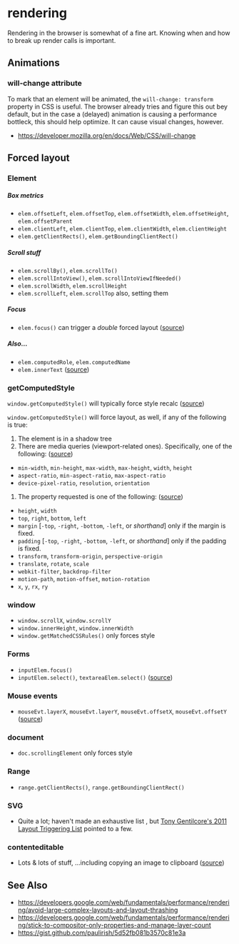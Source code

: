 # rendering
Rendering in the browser is somewhat of a fine art. Knowing when and how to
break up render calls is important.

## Animations
### will-change attribute
To mark that an element will be animated, the `will-change: transform` property
in CSS is useful. The browser already tries and figure this out bey default,
but in the case a (delayed) animation is causing a performance bottleck, this
should help optimize. It can cause visual changes, however.
- https://developer.mozilla.org/en/docs/Web/CSS/will-change

## Forced layout
### Element
##### Box metrics
- `elem.offsetLeft`, `elem.offsetTop`, `elem.offsetWidth`, `elem.offsetHeight`, `elem.offsetParent`
- `elem.clientLeft`, `elem.clientTop`, `elem.clientWidth`, `elem.clientHeight`
- `elem.getClientRects()`, `elem.getBoundingClientRect()`

##### Scroll stuff
- `elem.scrollBy()`, `elem.scrollTo()`
- `elem.scrollIntoView()`, `elem.scrollIntoViewIfNeeded()`
- `elem.scrollWidth`, `elem.scrollHeight`
- `elem.scrollLeft`, `elem.scrollTop` also, setting them

##### Focus
- `elem.focus()` can trigger a *double* forced layout
  ([source](https://code.google.com/p/chromium/codesearch#chromium/src/third_party/WebKit/Source/core/dom/Element.cpp&q=updateLayoutIgnorePendingStylesheets%20-f:out%20-f:test&sq=package:chromium&l=2369&ct=rc&cd=4&dr=C))

##### Also…
- `elem.computedRole`, `elem.computedName`
- `elem.innerText`
  ([source](https://code.google.com/p/chromium/codesearch#chromium/src/third_party/WebKit/Source/core/dom/Element.cpp&q=updateLayoutIgnorePendingStylesheets%20-f:out%20-f:test&sq=package:chromium&l=2626&ct=rc&cd=4&dr=C))

### getComputedStyle
`window.getComputedStyle()` will typically force style recalc
([source](https://code.google.com/p/chromium/codesearch#chromium/src/third_party/WebKit/Source/core/dom/Document.cpp&sq=package:chromium&type=cs&l=1860&q=updateLayoutTreeForNodeIfNeeded))

`window.getComputedStyle()` will force layout, as well, if any of the following
is true:

1. The element is in a shadow tree
1. There are media queries (viewport-related ones). Specifically, one of the following: ([source](https://code.google.com/p/chromium/codesearch#chromium/src/third_party/WebKit/Source/core/css/MediaQueryExp.cpp&sq=package:chromium&type=cs&l=163&q=MediaQueryExp::isViewportDependent))
  * `min-width`, `min-height`, `max-width`, `max-height`, `width`, `height`
  * `aspect-ratio`, `min-aspect-ratio`, `max-aspect-ratio`
  * `device-pixel-ratio`, `resolution`, `orientation`
1. The property requested is one of the following:  ([source](https://code.google.com/p/chromium/codesearch#chromium/src/third_party/WebKit/Source/core/css/CSSComputedStyleDeclaration.cpp&sq=package:chromium&l=457&dr=C&q=isLayoutDependent))
  * `height`, `width`
  * `top`, `right`, `bottom`, `left`
  * `margin` [`-top`, `-right`, `-bottom`, `-left`, or *shorthand*] only if the margin is fixed.
  * `padding` [`-top`, `-right`, `-bottom`, `-left`, or *shorthand*] only if the padding is fixed.
  * `transform`, `transform-origin`, `perspective-origin`
  * `translate`, `rotate`, `scale`
  * `webkit-filter`, `backdrop-filter`
  * `motion-path`, `motion-offset`, `motion-rotation`
  * `x`, `y`, `rx`, `ry`

### window
- `window.scrollX`, `window.scrollY`
- `window.innerHeight`, `window.innerWidth`
- `window.getMatchedCSSRules()` only forces style

### Forms
- `inputElem.focus()`
- `inputElem.select()`, `textareaElem.select()` ([source](https://code.google.com/p/chromium/codesearch#chromium/src/third_party/WebKit/Source/core/html/HTMLTextFormControlElement.cpp&q=updateLayoutIgnorePendingStylesheets%20-f:out%20-f:test&sq=package:chromium&l=192&dr=C))

### Mouse events
- `mouseEvt.layerX`, `mouseEvt.layerY`, `mouseEvt.offsetX`, `mouseEvt.offsetY` ([source](https://code.google.com/p/chromium/codesearch#chromium/src/third_party/WebKit/Source/core/events/MouseRelatedEvent.cpp&q=f:mouserelatedevent%20computeRelativePosition&sq=package:chromium&type=cs&l=132))

### document
- `doc.scrollingElement` only forces style

### Range
- `range.getClientRects()`, `range.getBoundingClientRect()`

### SVG
- Quite a lot; haven't made an exhaustive list , but [Tony Gentilcore's 2011
  Layout Triggering
  List](http://gent.ilcore.com/2011/03/how-not-to-trigger-layout-in-webkit.html)
  pointed to a few.


### contenteditable
- Lots & lots of stuff, …including copying an image to clipboard
  ([source](https://code.google.com/p/chromium/codesearch#chromium/src/third_party/WebKit/Source/core/editing/Editor.cpp&sq=package:chromium&l=420&dr=C&rcl=1442532378))

## See Also
- https://developers.google.com/web/fundamentals/performance/rendering/avoid-large-complex-layouts-and-layout-thrashing
- https://developers.google.com/web/fundamentals/performance/rendering/stick-to-compositor-only-properties-and-manage-layer-count
- https://gist.github.com/paulirish/5d52fb081b3570c81e3a
